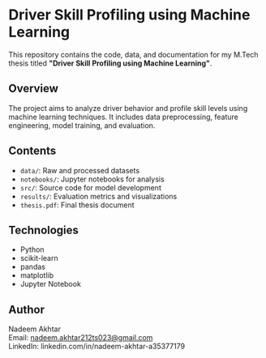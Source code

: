 # Driver Skill Profiling using Machine Learning

This repository contains the code, data, and documentation for my M.Tech thesis titled **"Driver Skill Profiling using Machine Learning"**.

## Overview
The project aims to analyze driver behavior and profile skill levels using machine learning techniques. It includes data preprocessing, feature engineering, model training, and evaluation.

## Contents
- `data/`: Raw and processed datasets
- `notebooks/`: Jupyter notebooks for analysis
- `src/`: Source code for model development
- `results/`: Evaluation metrics and visualizations
- `thesis.pdf`: Final thesis document

## Technologies
- Python
- scikit-learn
- pandas
- matplotlib
- Jupyter Notebook

## Author
Nadeem Akhtar  
Email: nadeem.akhtar212ts023@gmail.com  
LinkedIn: linkedin.com/in/nadeem-akhtar-a35377179
